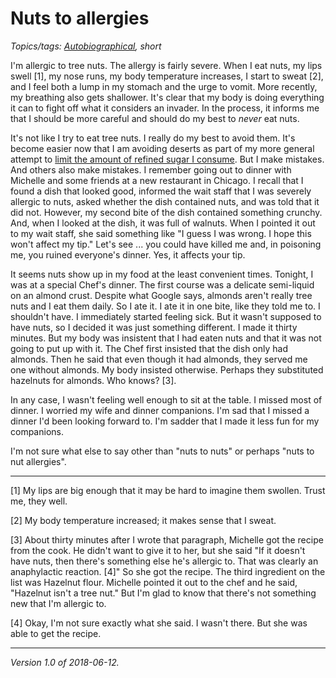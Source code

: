 Nuts to allergies
=================

*Topics/tags: [Autobiographical](index-autobiographical), short*

I'm allergic to tree nuts.  The allergy is fairly severe.  When I eat nuts,
my lips swell [1], my nose runs, my body temperature increases, I start
to sweat [2], and I feel both a lump in my stomach and the urge to vomit.
More recently, my breathing also gets shallower.  It's clear that my body
is doing everything it can to fight off what it considers an invader.  In
the process, it informs me that I should be more careful and should do my
best to *never* eat nuts.

It's not like I try to eat tree nuts.  I really do my best to avoid them.
It's become easier now that I am avoiding deserts as part of my more general
attempt to [limit the amount of refined sugar I consume](processed-sugar).
But I make mistakes.  And others also make mistakes.   I remember going
out to dinner with Michelle and some friends at a new restaurant in Chicago.
I recall that I found a dish that looked good, informed the wait
staff that I was severely allergic to nuts, asked whether the dish contained
nuts, and was told that it did not.  However, my second bite of the dish
contained something crunchy.  And, when I looked at the dish, it was full
of walnuts.  When I pointed it out to my wait staff, she said something 
like "I guess I was wrong.  I hope this won't affect my tip."  Let's see ...
you could have killed me and, in poisoning me, you ruined everyone's dinner.
Yes, it affects your tip.

It seems nuts show up in my food at the least convenient times.  Tonight,
I was at a special Chef's dinner.  The first course was a delicate semi-liquid
on an almond crust.  Despite what Google says, almonds aren't really
tree nuts and I eat them daily.  So I ate it.  I ate it in one bite,
like they told me to.  I shouldn't have.  I immediately started
feeling sick.  But it wasn't supposed to have nuts, so I decided
it was just something different.  I made it thirty minutes.  But
my body was insistent that I had eaten nuts and that it was not
going to put up with it.  The Chef first insisted that the dish
only had almonds.  Then he said that even though it had almonds,
they served me one without almonds.  My body insisted otherwise.
Perhaps they substituted hazelnuts for almonds.  Who knows? [3].

In any case, I wasn't feeling well enough to sit at the table.  I
missed most of dinner.  I worried my wife and dinner companions.
I'm sad that I missed a dinner I'd been looking forward to.  I'm
sadder that I made it less fun for my companions.

I'm not sure what else to say other than "nuts to nuts" or perhaps "nuts
to nut allergies".

---

[1] My lips are big enough that it may be hard to imagine them swollen.
Trust me, they well.

[2] My body temperature increased; it makes sense that I sweat.

[3] About thirty minutes after I wrote that paragraph, Michelle got the
recipe from the cook.  He didn't want to give it to her, but she said 
"If it doesn't have nuts, then there's something else he's allergic to.
That was clearly an anaphylactic reaction. [4]"  So she got the recipe.
The third ingredient on the list was Hazelnut flour.  Michelle
pointed it out to the chef and he said, "Hazelnut isn't a tree nut."
But I'm glad to know that there's not something new that I'm allergic to.

[4] Okay, I'm not sure exactly what she said.  I wasn't there.  But she was
able to get the recipe.

---

*Version 1.0 of 2018-06-12.*
